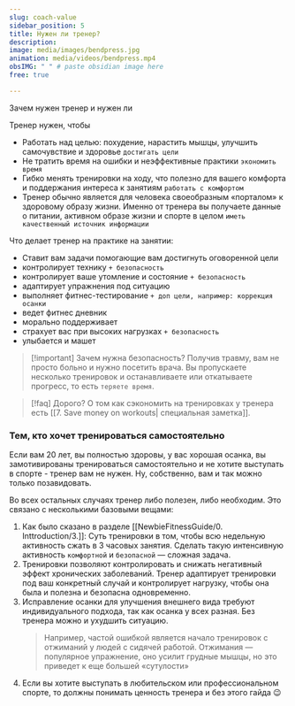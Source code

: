 ```yaml
---
slug: coach-value
sidebar_position: 5
title: Нужен ли тренер?
description: 
image: media/images/bendpress.jpg
animation: media/videos/bendpress.mp4
obsIMG: " " # paste obsidian image here
free: true

---
```


Зачем нужен тренер и нужен ли

Тренер нужен, чтобы
- Работать над целью: похудение, нарастить мышцы, улучшить самочувствие и здоровье `достигать цели`
- Не тратить время на ошибки и неэффективные практики `экономить время`
- Гибко менять тренировки на ходу, что полезно для вашего комфорта и поддержания интереса к занятиям `работать с комфортом`
- Тренер обычно является для человека своеобразным «порталом» к здоровому образу жизни. Именно от тренера вы получаете данные о питании, активном образе жизни и спорте в целом `иметь качественный источник информации`



Что делает тренер на практике на занятии:
- Ставит вам задачи помогающие вам достигнуть оговоренной цели
- контролирует технику `+ безопасность`
- контролирует ваше утомление и состояние  `+ безопасность`
- адаптирует упражнения под ситуацию
- выполняет фитнес-тестирование  `+ доп цели, например: коррекция осанки`
- ведет фитнес дневник
- морально поддерживает
- страхует вас при высоких нагрузках `+ безопасность`
- улыбается и машет

> [!important] Зачем нужна безопасность?
> Получив травму, вам не просто больно и нужно посетить врача. Вы пропускаете несколько тренировок и останавливаете или откатываете прогресс, то есть `теряете время`. 

> [!faq] Дорого?
>  О том как сэкономить на тренировках у тренера есть [[7. Save money on workouts| специальная заметка]].


### Тем, кто хочет тренироваться самостоятельно
Если вам 20 лет, вы полностью здоровы, у вас хорошая осанка, вы замотивированы тренироваться самостоятельно и не хотите выступать в спорте - тренер вам не нужен. Ну, собственно, вам и так можно только позавидовать.

Во всех остальных случаях тренер либо полезен, либо необходим. Это связано с несколькими базовыми вещами:
1. Как было сказано в разделе [[NewbieFitnessGuide/0. Inttroduction/3.]]: Суть тренировки в том, чтобы всю недельную активность сжать в 3 часовых занятия. Сделать такую интенсивную активность `комфортной` и `безопасной` — сложная задача.
2. Тренировки позволяют контролировать и снижать негативный эффект хронических заболеваний. Тренер адаптирует тренировки под ваш конкретный случай и контролирует нагрузку, чтобы она была и полезна и безопасна одновременно.
3. Исправление осанки для улучшения внешнего вида требуют индивидуального подхода, так как осанка у всех разная. Без тренера можно и ухудшить ситуацию.
   > Например, частой ошибкой является начало тренировок с отжиманий у людей с сидячей работой. Отжимания — популярное упражнение, оно усилит грудные мышцы, но это приведет к еще большей «сутулости»
4. Если вы хотите выступать в любительском или профессиональном спорте, то должны понимать ценность тренера и без этого гайда 😉






